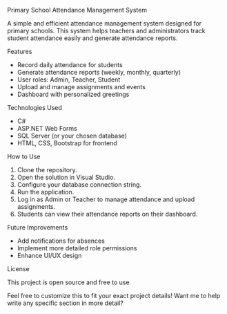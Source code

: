 Primary School Attendance Management System

A simple and efficient attendance management system designed for primary schools.
This system helps teachers and administrators track student attendance easily and generate attendance reports.

Features

- Record daily attendance for students
- Generate attendance reports (weekly, monthly, quarterly)
- User roles: Admin, Teacher, Student
- Upload and manage assignments and events
- Dashboard with personalized greetings

Technologies Used

- C#
- ASP.NET Web Forms
- SQL Server (or your chosen database)
- HTML, CSS, Bootstrap for frontend

How to Use

1. Clone the repository.
2. Open the solution in Visual Studio.
3. Configure your database connection string.
4. Run the application.
5. Log in as Admin or Teacher to manage attendance and upload assignments.
6. Students can view their attendance reports on their dashboard.

 Future Improvements

- Add notifications for absences
- Implement more detailed role permissions
- Enhance UI/UX design

 License

This project is open source and free to use

Feel free to customize this to fit your exact project details! Want me to help write any specific section in more detail?
